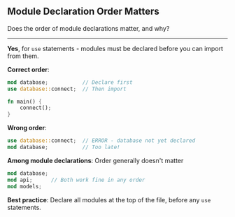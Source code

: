 ## Module Declaration Order Matters

Does the order of module declarations matter, and why?

---

**Yes**, for `use` statements - modules must be declared before you can import from them.

**Correct order**:
```rust
mod database;           // Declare first
use database::connect;  // Then import

fn main() {
    connect();
}
```

**Wrong order**:
```rust
use database::connect;  // ERROR - database not yet declared
mod database;           // Too late!
```

**Among module declarations**: Order generally doesn't matter
```rust
mod database;
mod api;      // Both work fine in any order
mod models;
```

**Best practice**: Declare all modules at the top of the file, before any `use` statements.

